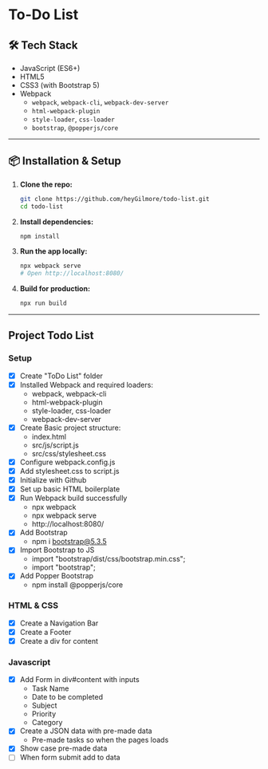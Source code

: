 # To-Do List

## 🛠️ Tech Stack

- JavaScript (ES6+)
- HTML5
- CSS3 (with Bootstrap 5)
- Webpack
  - `webpack`, `webpack-cli`, `webpack-dev-server`
  - `html-webpack-plugin`
  - `style-loader`, `css-loader`
  - `bootstrap`, `@popperjs/core`

---

## 📦 Installation & Setup

1. **Clone the repo:**
   ```bash
   git clone https://github.com/heyGilmore/todo-list.git
   cd todo-list
   ```
2. **Install dependencies:**
   ```bash
   npm install
   ```
3. **Run the app locally:**

   ```bash
   npx webpack serve
   # Open http://localhost:8080/
   ```

4. **Build for production:**
   ```bash
   npx run build
   ```

---

## Project Todo List

### Setup

- [x] Create "ToDo List" folder
- [x] Installed Webpack and required loaders:
  - webpack, webpack-cli
  - html-webpack-plugin
  - style-loader, css-loader
  - webpack-dev-server
- [x] Create Basic project structure:
  - index.html
  - src/js/script.js
  - src/css/stylesheet.css
- [x] Configure webpack.config.js
- [x] Add stylesheet.css to script.js
- [x] Initialize with Github
- [x] Set up basic HTML boilerplate
- [x] Run Webpack build successfully
  - npx webpack
  - npx webpack serve
  - http://localhost:8080/
- [x] Add Bootstrap
  - npm i bootstrap@5.3.5
- [x] Import Bootstrap to JS
  - import "bootstrap/dist/css/bootstrap.min.css";
  - import "bootstrap";
- [x] Add Popper Bootstrap
  - npm install @popperjs/core

### HTML & CSS

- [x] Create a Navigation Bar
- [x] Create a Footer
- [x] Create a div for content

### Javascript

- [x] Add Form in div#content with inputs
  - Task Name
  - Date to be completed
  - Subject
  - Priority
  - Category
- [x] Create a JSON data with pre-made data
  - Pre-made tasks so when the pages loads
- [x] Show case pre-made data
- [ ] When form submit add to data
